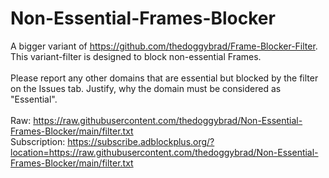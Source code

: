 # Non-Essential-Frames-Blocker
A bigger variant of https://github.com/thedoggybrad/Frame-Blocker-Filter. This variant-filter is designed to block non-essential Frames.
<br>
<br>
Please report any other domains that are essential but blocked by the filter on the Issues tab. Justify, why the domain must be considered as "Essential".
<br>
<br>
Raw: https://raw.githubusercontent.com/thedoggybrad/Non-Essential-Frames-Blocker/main/filter.txt
<br>
Subscription: https://subscribe.adblockplus.org/?location=https://raw.githubusercontent.com/thedoggybrad/Non-Essential-Frames-Blocker/main/filter.txt
